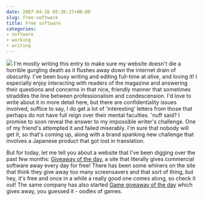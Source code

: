 ```yaml
---
date: 2007-04-26 05:36:27+00:00
slug: free-software
title: Free software
categories:
- software
- working
- writing
---
```


![](http://wordbit.freehostia.com/wp-content/uploads/2007/04/WindowsLiveWriter/Freesoftware_13BD8/ga-logo-image%5B6%5D.gif) I'm mostly writing this entry to make sure my website doesn't die a horrible gurgling death as it flushes away down the internet drain of obscurity. I've been busy writing and editing full-time at _alive_, and loving it! I especially enjoy interacting with readers of the magazine and answering their questions and concerns in that nice, friendly manner that sometimes straddles the line between professionalism and condescension. I'd love to write about it in more detail here, but there are confidentiality issues involved, suffice to say, I do get a lot of 'interesting' letters from those that perhaps do not have full reign over their mental faculties. 'nuff said? I promise to soon reveal the answer to my impossible writer's challenge. One of my friend's attempted it and failed miserably. I'm sure that nobody will get it, so that's coming up, along with a brand spanking new challenge that involves a Japanese product that got lost in translation.

But for today, let me tell you about a website that I've been digging over the past few months: [Giveaway of the day](http://www.giveawayoftheday.com/), a site that literally gives commercial software away every day for free! There has been some whiners on the site that think they give away too many screensavers and that sort of thing, but hey, it's free and once in a while a really good one comes along, so check it out! The same company has also started [Game giveaway of the day](http://game.giveawayoftheday.com/) which gives away, you guessed it - oodles of games. 
